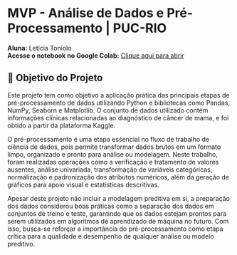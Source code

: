 # MVP - Análise de Dados e Pré-Processamento | PUC-RIO

**Aluna:** Letícia Toniolo  
**Acesse o notebook no Google Colab:** [Clique aqui para abrir](INSIRA_AQUI_O_LINK_DO_COLAB)

## 🎯 Objetivo do Projeto

Este projeto tem como objetivo a aplicação prática das principais etapas de pré-processamento de dados utilizando Python e bibliotecas como Pandas, NumPy, Seaborn e Matplotlib. O conjunto de dados utilizado contém informações clínicas relacionadas ao diagnóstico de câncer de mama, e foi obtido a partir da plataforma Kaggle.

O pré-processamento é uma etapa essencial no fluxo de trabalho de ciência de dados, pois permite transformar dados brutos em um formato limpo, organizado e pronto para análise ou modelagem. Neste trabalho, foram realizadas operações como a verificação e tratamento de valores ausentes, análise univariada, transformação de variáveis categóricas, normalização e padronização dos atributos numéricos, além da geração de gráficos para apoio visual e estatísticas descritivas. 

Apesar deste projeto não incluir a modelagem preditiva em si, a preparação dos dados considerou boas práticas como a separação dos dados em conjuntos de treino e teste, garantindo que os dados estejam prontos para serem utilizados em algoritmos de aprendizado de máquina no futuro. Com isso, busca-se reforçar a importância do pré-processamento como etapa crítica para a qualidade e desempenho de qualquer análise ou modelo preditivo.

